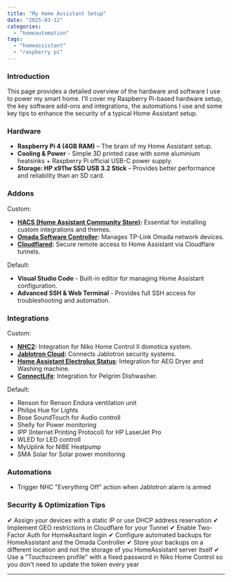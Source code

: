 ```yaml
---
title: "My Home Assistant Setup"
date: "2025-03-12"
categories:   
  - "homeautomation"
tags: 
  - "homeassistant"
  - "raspberry pi"  
---
```


### **Introduction**  
This page provides a detailed overview of the hardware and software I use to power my smart home. I’ll cover my Raspberry Pi-based hardware setup, the key software add-ons and integrations, the automations I use and some key tips to enhance the security of a typical Home Assistant setup.

### **Hardware**  

- **Raspberry Pi 4 (4GB RAM)** – The brain of my Home Assistant setup.
- **Cooling & Power** - Simple 3D printed case with some aluminium heatsinks + Raspberry Pi official USB-C power supply.
- **Storage: HP x911w SSD USB 3.2 Stick** – Provides better performance and reliability than an SD card.

### **Addons**  

Custom:
- **[HACS (Home Assistant Community Store)](https://www.hacs.xyz/):** Essential for installing custom integrations and themes.
- **[Omada Software Controller](https://github.com/jkunczik/home-assistant-omada):** Manages TP-Link Omada network devices.
- **[Cloudflared](https://github.com/brenner-tobias/ha-addons):** Secure remote access to Home Assistant via Cloudflare tunnels.

Default:
- **Visual Studio Code** - Built-in editor for managing Home Assistant configuration.
- **Advanced SSH & Web Terminal** - Provides full SSH access for troubleshooting and automation.


### **Integrations**  

Custom:
- **[NHC2](https://github.com/joleys/niko-home-control-II):** Integration for Niko Home Control II domotica system.
- **[Jablotron Cloud](https://github.com/Pigotka/ha-cc-jablotron-cloud):** Connects Jablotron security systems.
- **[Home Assistant Electrolux Status](https://github.com/albaintor/homeassistant_electrolux_status)**: Integration for AEG Dryer and Washing machine.
- **[ConnectLife](https://github.com/oyvindwe/connectlife-ha)**: Integration for Pelgrim Dishwasher.

Default:
- Renson for Renson Endura ventilation unit
- Philips Hue for Lights
- Bose SoundTouch for Audio controll
- Shelly for Power monitoring
- IPP (Internet Printing Protocol) for HP LaserJet Pro
- WLED for LED controll
- MyUplink for NIBE Heatpump
- SMA Solar for Solar power monitoring

### **Automations**  
- Trigger NHC "Everything Off" action when Jablotron alarm is armed

### **Security & Optimization Tips**  
✔ Assign your devices with a static IP or use DHCP address reservation
✔ Implement GEO restrictions in Cloudflare for your Tunnel
✔ Enable Two-Factor Auth for HomeAssitant login
✔ Configure automated backups for HomeAssistant and the Omada Controller
✔ Store your backups on a different location and not the storage of you HomeAssistant server itself
✔ Use a "Touchscreen profile" with a fixed password in Niko Home Control so you don't need to update the token every year

---
